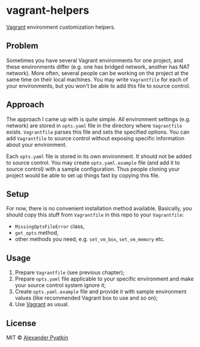 # vagrant-helpers
[Vagrant](https://www.vagrantup.com) environment customization helpers.

## Problem
Sometimes you have several Vagrant environments for one project, and these environments differ (e.g. one has bridged network, another has NAT network). More often, several people can be working on the project at the same time on their local machines. You may write `Vagrantfile` for each of your environments, but you won't be able to add this file to source control.

## Approach
The approach I came up with is quite simple. All environment settings (e.g. network) are stored in `opts.yaml` file in the directory where `Vagrantfile` exists. `Vagrantfile` parses this file and sets the specified options. You can add `Vagrantfile` to source control without exposing specific information about your environment.

Each `opts.yaml` file is stored in its own environment. It should not be added to source control. You may create `opts.yaml.example` file (and add it to source control) with a sample configuration. Thus people cloning your project would be able to set up things fast by copying this file.

## Setup
For now, there is no convenient installation method available. Basically, you should copy this stuff from `Vagrantfile` in this repo to your `Vagrantfile`:
- `MissingOptsFileError` class,
- `get_opts` method,
- other methods you need, e.g. `set_vm_box`, `set_vm_memory` etc.

## Usage
1. Prepare `Vagrantfile` (see previous chapter);
2. Prepare `opts.yaml` file applicable to your specific environment and make your source control system ignore it;
3. Create `opts.yaml.example` file and provide it with sample environment values (like recommended Vagrant box to use and so on);
4. Use [Vagrant](https://www.vagrantup.com) as usual.

## License
MIT © [Alexander Pyatkin](https://github.com/aspyatkin)
